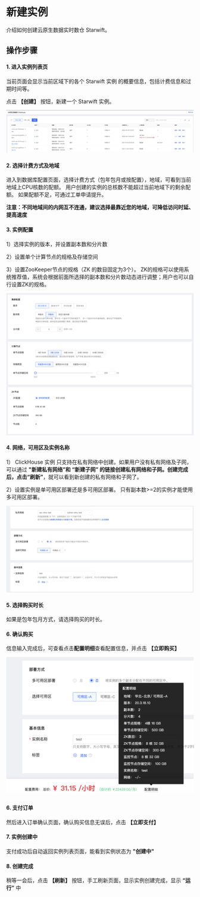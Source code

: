 # 新建实例

介绍如何创建云原生数据实时数仓 Starwift。

## 操作步骤
#### 1. 进入实例列表页

当前页面会显示当前区域下的各个 Starwift 实例 的概要信息，包括计费信息和过期时间等。

点击 **【创建】** 按钮，新建一个 Starwift 实例。

![实例列表](../../../../image/JCHDB/instance_list.jpg)

#### 2. 选择计费方式及地域
进入到数据库配置页面，选择计费方式（包年包月或按配置），地域，可看到当前地域上CPU核数的配额。 用户创建的实例的总核数不能超过当前地域下的剩余配额。 如果配额不足，可通过工单申请提升。

**注意：不同地域间的内网互不连通，建议选择最靠近您的地域，可降低访问时延、提高速度**

#### 3. 实例配置 
1）选择实例的版本，并设置副本数和分片数

2）设置单个计算节点的规格及存储空间

3）设置ZooKeeper节点的规格（ZK 的数目固定为3个）。 ZK的规格可以使用系统推荐值，系统会根据前面所选择的副本数和分片数动态进行调整；用户也可以自行设置ZK的规格。

![实例配置1](../../../../image/JCHDB/create-instance-1.png)

#### 4. 网络，可用区及实例名称
1） ClickHouse 实例 只支持在私有网络中创建。如果用户没有私有网络及子网，可以通过 **"新建私有网络”**和 **“新建子网”** 的链接创建私有网络和子网。创建完成后，点击**“刷新”**，就可以看到新创建的私有网络和子网了。

2）设置实例是单可用区部署还是多可用区部署。 只有副本数>=2的实例才能使用多可用区部署。

![实例配置2](../../../../image/JCHDB/create-instance-2.jpg)

#### 5. 选择购买时长
如果是包年包月方式，请选择购买的时长。

#### 6. 确认购买

信息输入完成后，可查看点击**配置明细**查看配置信息，并点击 **【立即购买】**

![实例配置2](../../../../image/JCHDB/create-instance-3.jpg)

#### 6. 支付订单
然后进入订单确认页面，确认购买信息无误后，点击 **【立即支付】**

#### 7. 实例创建中
支付成功后自动返回实例列表页面，能看到实例状态为 **"创建中"**

#### 8. 创建完成
稍等一会后，点击 **【刷新】** 按钮，手工刷新页面，显示实例创建完成，显示 **“运行”** 中
